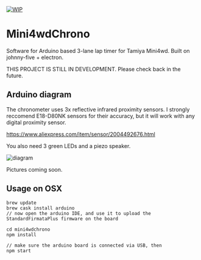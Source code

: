 [![WIP](https://img.shields.io/badge/status-WORK%20IN%20PROGRESS-red.svg)](https://github.com/Pimentoso/mini4wdchrono)

# Mini4wdChrono

Software for Arduino based 3-lane lap timer for Tamiya Mini4wd. Built on johnny-five + electron.

THIS PROJECT IS STILL IN DEVELOPMENT. Please check back in the future.

## Arduino diagram

The chronometer uses 3x reflective infrared proximity sensors. 
I strongly reccomend E18-D80NK sensors for their accuracy, but it will work with any digital proximity sensor.

https://www.aliexpress.com/item/sensor/2004492676.html

You also need 3 green LEDs and a piezo speaker.

![diagram](https://cdn.rawgit.com/Pimentoso/mini4wdchrono/6b3901f4/images/schema.png)

Pictures coming soon.

## Usage on OSX

```
brew update
brew cask install arduino
// now open the arduino IDE, and use it to upload the StandardFirmataPlus firmware on the board

cd mini4wdchrono
npm install

// make sure the arduino board is connected via USB, then
npm start
```

